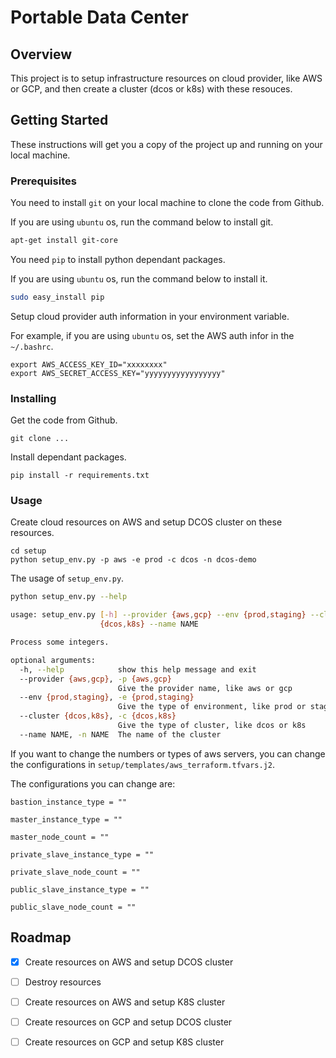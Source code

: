 # Portable Data Center

## Overview

This project is to setup infrastructure resources on cloud provider, like AWS or GCP, and then create a cluster (dcos or k8s) with these resouces. 

## Getting Started

These instructions will get you a copy of the project up and running on your local machine.

### Prerequisites

You need to install `git` on your local machine to clone the code from Github.

If you are using `ubuntu` os, run the command below to install git.

```sh
apt-get install git-core
```

You need `pip` to install python dependant packages.

If you are using `ubuntu` os, run the command below to install it.

```sh
sudo easy_install pip
```

Setup cloud provider auth information in your environment variable.

For example, if you are using `ubuntu` os, set the AWS auth infor in the `~/.bashrc`.

```
export AWS_ACCESS_KEY_ID="xxxxxxxx"
export AWS_SECRET_ACCESS_KEY="yyyyyyyyyyyyyyyyy"
```

### Installing

Get the code from Github.

```
git clone ...
```

Install dependant packages.

```
pip install -r requirements.txt
```

### Usage

Create cloud resources on AWS and setup DCOS cluster on these resources.

```
cd setup
python setup_env.py -p aws -e prod -c dcos -n dcos-demo
```

The usage of `setup_env.py`.

```sh
python setup_env.py --help

usage: setup_env.py [-h] --provider {aws,gcp} --env {prod,staging} --cluster
                    {dcos,k8s} --name NAME

Process some integers.

optional arguments:
  -h, --help            show this help message and exit
  --provider {aws,gcp}, -p {aws,gcp}
                        Give the provider name, like aws or gcp
  --env {prod,staging}, -e {prod,staging}
                        Give the type of environment, like prod or staging
  --cluster {dcos,k8s}, -c {dcos,k8s}
                        Give the type of cluster, like dcos or k8s
  --name NAME, -n NAME  The name of the cluster

```

If you want to change the numbers or types of aws servers, you can change the configurations in `setup/templates/aws_terraform.tfvars.j2`.

The configurations you can change are:

```
bastion_instance_type = ""

master_instance_type = ""

master_node_count = ""

private_slave_instance_type = ""

private_slave_node_count = ""

public_slave_instance_type = ""

public_slave_node_count = ""
```


## Roadmap

  - [X] Create resources on AWS and setup DCOS cluster
  - [ ] Destroy resources
  - [ ] Create resources on AWS and setup K8S cluster
  - [ ] Create resources on GCP and setup DCOS cluster
  - [ ] Create resources on GCP and setup K8S cluster










